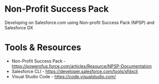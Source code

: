 # Non-Profit Success Pack

Developing on Salesforce.com using Non-profit Success Pack (NPSP) and Salesforce DX

# Tools & Resources
- Non-Profit Success Pack - https://powerofus.force.com/articles/Resource/NPSP-Documentation
- Salesforce CLI - https://developer.salesforce.com/tools/sfdxcli
- Visual Studio Code - https://code.visualstudio.com/
